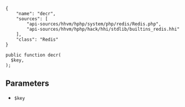 ``` yamlmeta
{
    "name": "decr",
    "sources": [
        "api-sources/hhvm/hphp/system/php/redis/Redis.php",
        "api-sources/hhvm/hphp/hack/hhi/stdlib/builtins_redis.hhi"
    ],
    "class": "Redis"
}
```




``` Hack
public function decr(
  $key,
);
```




## Parameters




+ ` $key `
<!-- HHAPIDOC -->
